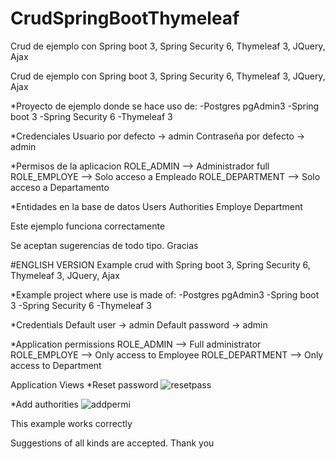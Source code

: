 # CrudSpringBootThymeleaf
Crud de ejemplo con Spring boot 3, Spring Security 6, Thymeleaf 3, JQuery, Ajax

Crud de ejemplo con Spring boot 3, Spring Security 6, Thymeleaf 3, JQuery, Ajax

*Proyecto de ejemplo donde se hace uso de:
-Postgres pgAdmin3
-Spring boot 3
-Spring Security 6
-Thymeleaf 3

*Credenciales
Usuario por defecto -> admin
Contraseña por defecto -> admin

*Permisos de la aplicacion 
ROLE_ADMIN   --> Administrador full
ROLE_EMPLOYE --> Solo acceso a Empleado
ROLE_DEPARTMENT --> Solo acceso a Departamento

*Entidades en la base de datos 
Users
Authorities
Employe
Department

Este ejemplo funciona correctamente

Se aceptan sugerencias de todo tipo. Gracias



#ENGLISH VERSION
Example crud with Spring boot 3, Spring Security 6, Thymeleaf 3, JQuery, Ajax

*Example project where use is made of:
-Postgres pgAdmin3
-Spring boot 3
-Spring Security 6
-Thymeleaf 3

*Credentials
Default user -> admin
Default password -> admin

*Application permissions
ROLE_ADMIN --> Full administrator
ROLE_EMPLOYE --> Only access to Employee
ROLE_DEPARTMENT --> Only access to Department

Application Views
 *Reset password
 ![resetpass](https://user-images.githubusercontent.com/48693445/225491423-893b783d-32c9-400f-b4a2-3abf6ba254d3.gif)

 *Add authorities
![addpermi](https://user-images.githubusercontent.com/48693445/225491653-4313b8b1-5cfb-4871-ad2a-9fd969a5ae77.gif)

This example works correctly

Suggestions of all kinds are accepted. Thank you
